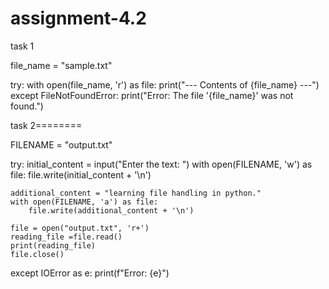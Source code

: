 # assignment-4.2
task 1

file_name = "sample.txt"

try:
    with open(file_name, 'r') as file:
        print("--- Contents of {file_name} ---")
except FileNotFoundError:
    print("Error: The file '{file_name}' was not found.")

task 2========



FILENAME = "output.txt"

try:
    initial_content = input("Enter the text: ")
    with open(FILENAME, 'w') as file:
        file.write(initial_content + '\n')

    additional_content = "learning file handling in python."
    with open(FILENAME, 'a') as file:
        file.write(additional_content + '\n')

    file = open("output.txt", 'r+')
    reading_file =file.read()
    print(reading_file)
    file.close()
except IOError as e:
    print(f"Error: {e}")


